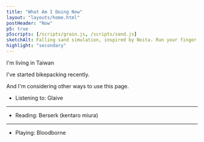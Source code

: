 ```yaml
---
title: "What Am I Doing Now"
layout: "layouts/home.html"
postHeader: "Now"
p5: true
p5scripts: [/scripts/grain.js, /scripts/sand.js]
sketchAlt: Falling sand simulation, inspired by Noita. Run your finger or mouse over it to drop your own sand.
highlight: "secondary"
---
```


I'm living in Taiwan

I've started bikepacking recently.

And I'm considering other ways to use this page.

- Listening to: Glaive

---

- Reading: Berserk (kentaro miura)

---

- Playing: Bloodborne
